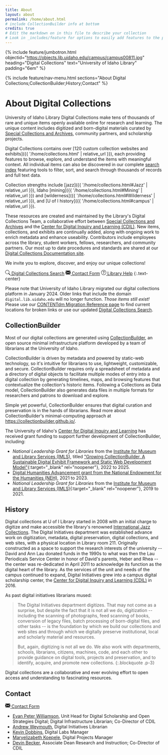 ```yaml
---
title: About
layout: about
permalink: /home/about.html
# include CollectionBuilder info at bottom
credits: true
# Edit the markdown on in this file to describe your collection
# Look in _includes/feature for options to easily add features to the page
---
```


{% include feature/jumbotron.html objectid="https://objects.lib.uidaho.edu/campus/campus00811.jpg" heading="Digital Collections" text="University of Idaho Library" padding="6em" %}

{% include feature/nav-menu.html sections="About Digital Collections;CollectionBuilder;History;Contact" %}

# About Digital Collections

University of Idaho Library Digital Collections make tens of thousands of rare and unique items openly available online for research and learning.
The unique content includes digitized and born-digital materials curated by [Special Collections and Archives](https://www.lib.uidaho.edu/special-collections/), community partners, and scholarship projects.

Digital Collections contains over [120 custom collection websites and exhibits]({{ '/home/collections.html' | relative_url }}), each providing features to browse, explore, and understand the items with meaningful context. 
All individual items can also be discovered in our complete [search index](https://digital.lib.uidaho.edu/search) featuring tools to filter, sort, and search through thousands of records and full text data.

Collection strengths include [jazz]({{ '/home/collections.html#Jazz' | relative_url }}), Idaho [mining]({{ '/home/collections.html#Mining' | relative_url }}) and [wilderness]({{ '/home/collections.html#Wilderness' | relative_url }}), and [U of I history]({{ '/home/collections.html#campus' | relative_url }}).

These resources are created and maintained by the Library's Digital Collections Team, a collaborative effort between [Special Collections and Archives](https://www.lib.uidaho.edu/special-collections/) and the [Center for Digital Inquiry and Learning (CDIL)](https://cdil.lib.uidaho.edu/).
New items, collections, and exhibits are continually added, along with ongoing work to enrich metadata and enhance useability.
Contributors include employees across the library, student workers, fellows, researchers, and community partners.
Our most up to date procedures and standards are shared at our [Digital Collections Documentation site](https://uidaholib.github.io/digital-collections-docs/).

We invite you to explore, discover, and enjoy our unique collections!

<a href="https://digital.lib.uidaho.edu/search" class="btn btn-outline-primary m-3"><svg xmlns="http://www.w3.org/2000/svg" aria-hidden="true" width="16" height="16" fill="currentColor" class="bi icon-sprite" viewBox="0 0 16 16"><path d="M11.742 10.344a6.5 6.5 0 1 0-1.397 1.398h-.001q.044.06.098.115l3.85 3.85a1 1 0 0 0 1.415-1.414l-3.85-3.85a1 1 0 0 0-.115-.1zM12 6.5a5.5 5.5 0 1 1-11 0 5.5 5.5 0 0 1 11 0"/></svg> Digital Collections Search</a>
<a href="https://uidaho.co1.qualtrics.com/jfe/form/SV_eqZdsQyel8sKBAG?source_link=https://www.lib.uidaho.edu/digital/home/about.html" class="btn btn-outline-primary m-3"><svg xmlns="http://www.w3.org/2000/svg" aria-hidden="true" width="16" height="16" fill="currentColor" class="bi icon-sprite" viewBox="0 0 16 16"><path d="M.05 3.555A2 2 0 0 1 2 2h12a2 2 0 0 1 1.95 1.555L8 8.414zM0 4.697v7.104l5.803-3.558zM6.761 8.83l-6.57 4.027A2 2 0 0 0 2 14h12a2 2 0 0 0 1.808-1.144l-6.57-4.027L8 9.586zm3.436-.586L16 11.801V4.697z"/></svg> Contact Form</a>
<a href="https://lib.uidaho.edu/help/" class="btn btn-outline-primary m-3"><svg xmlns="http://www.w3.org/2000/svg" aria-hidden="true" width="16" height="16" fill="currentColor" class="bi icon-sprite" viewBox="0 0 16 16"><path d="M8 15A7 7 0 1 1 8 1a7 7 0 0 1 0 14m0 1A8 8 0 1 0 8 0a8 8 0 0 0 0 16"/><path d="M5.255 5.786a.237.237 0 0 0 .241.247h.825c.138 0 .248-.113.266-.25.09-.656.54-1.134 1.342-1.134.686 0 1.314.343 1.314 1.168 0 .635-.374.927-.965 1.371-.673.489-1.206 1.06-1.168 1.987l.003.217a.25.25 0 0 0 .25.246h.811a.25.25 0 0 0 .25-.25v-.105c0-.718.273-.927 1.01-1.486.609-.463 1.244-.977 1.244-2.056 0-1.511-1.276-2.241-2.673-2.241-1.267 0-2.655.59-2.75 2.286m1.557 5.763c0 .533.425.927 1.01.927.609 0 1.028-.394 1.028-.927 0-.552-.42-.94-1.029-.94-.584 0-1.009.388-1.009.94"/></svg> Library Help</a>
{:.text-center}

Please note that University of Idaho Library migrated our digital collections platform in January 2024. Older links that include the domain `digital.lib.uidaho.edu` will no longer function. *Those items still exist!* 
Please use our [CONTENTdm Migration Reference page](https://www.lib.uidaho.edu/digital/cdm-reference/) to find current locations for broken links or use our updated [Digital Collections Search](https://digital.lib.uidaho.edu/search).

## CollectionBuilder 

Most of our digital collections are generated using [CollectionBuilder](https://collectionbuilder.github.io), an open source minimal infrastructure platform developed by a team of librarians at the University of Idaho.

CollectionBuilder is driven by metadata and powered by static-web technology, so it's intuitive for librarians to use, lightweight, customizable, and secure. CollectionBuilder requires only a spreadsheet of metadata and a directory of digital objects to facilitate multiple modes of entry into a digital collection by generating timelines, maps, and browsing features that contextualize the collection's historic items. Following a Collections as Data model, CollectionBuilder also generates data files in multiple formats for researchers and patrons to download and explore.

Simple yet powerful, CollectionBuilder ensures that digital curation and preservation is in the hands of librarians. Read more about CollectionBuilder's minimal-computing approach at <https://collectionbuilder.github.io/>.

The University of Idaho's [Center for Digital Inquiry and Learning](https://cdil.lib.uidaho.edu/) has received grant funding to support further development of CollectionBuilder, including:

- *National Leadership Grant for Libraries* from the [Institute for Museum and Library Services (IMLS)](https://www.imls.gov/), titled ["Growing CollectionBuilder, A Sustainable Digital Exhibit Framework and Static Web Development Model"](https://www.imls.gov/grants/awarded/lg-252326-ols-22){:target="_blank" rel="noopener"}, 2022 to 2025.
- [Digital Humanities Advancement grant from the National Endowment for the Humanities (NEH)](https://securegrants.neh.gov/publicquery/main.aspx?f=1&gn=HAA-281018-21), 2021 to 2023.
- *National Leadership Grant for Libraries* from the [Institute for Museum and Library Services (IMLS)](https://www.imls.gov/grants/awarded/lg-34-19-0064-19){:target="_blank" rel="noopener"}, 2019 to 2021.

## History

Digital collections at U of I Library started in 2008 with an initial charge to digitize and make accessible the library's renowned [International Jazz Collections](https://www.ijc.uidaho.edu/). 
The Digital Initiatives department was established advance work on digitization, metadata, digital preservation, digital collections, and web sites, with a physical location in Library room 211.
Originally constructed as a space to support the research interests of the university -- David and Ann Lau donated funds in the 1990s to what was then the Lau Periodicals Service Center in honor of David's parents, Heber and Rhea -- the center was re-dedicated in April 2011 to acknowledge its function as the digital heart of the library.
As the services of the unit and needs of the campus continued to expand, Digital Initiatives grew into a campus digital scholarship center, the [Center for Digital Inquiry and Learning (CDIL)](https://cdil.lib.uidaho.edu) in 2016.

As past digital initiatives librarians mused:

> The Digital Initiatives department digitizes. That may not come as a surprise, but despite the fact that it is not all we do, digitization -- including the scanning of photographs, feed scanning of books, conversion of legacy files, batch processing of born-digital files, and other tasks -- is the foundation by which we build our collections and web sites and through which we digitally preserve institutional, local and scholarly material and resources.
> 
> But, again, digitizing is not all we do. We also work with departments, schools, librarians, citizens, machines, code, and each other to provide guidance on digital tools, projects and preservation, and to identify, acquire, and promote new collections.
{:.blockquote .p-3}

Digital collections are a collaborative and ever evolving effort to open access and understanding to fascinating resources.

## Contact

<a href="https://uidaho.co1.qualtrics.com/jfe/form/SV_eqZdsQyel8sKBAG?source_link=https://www.lib.uidaho.edu/digital/home/about.html" class="btn btn-outline-primary m-3"><svg xmlns="http://www.w3.org/2000/svg" aria-hidden="true" width="16" height="16" fill="currentColor" class="bi icon-sprite" viewBox="0 0 16 16"><path d="M.05 3.555A2 2 0 0 1 2 2h12a2 2 0 0 1 1.95 1.555L8 8.414zM0 4.697v7.104l5.803-3.558zM6.761 8.83l-6.57 4.027A2 2 0 0 0 2 14h12a2 2 0 0 0 1.808-1.144l-6.57-4.027L8 9.586zm3.436-.586L16 11.801V4.697z"/></svg> Contact Form</a>

- [Evan Peter Williamson](https://www.lib.uidaho.edu/about/people/ewilliamson.html), Unit Head for Digital Scholarship and Open Strategies
Digital; Digital Infrastructure Librarian; Co-Director of CDIL
- [Andrew Weymouth](https://www.lib.uidaho.edu/about/people/aweymouth.html), Digital Initiatives Librarian
- [Kevin Dobbins](https://www.lib.uidaho.edu/about/people/kdobbins.html), Digital Labs Manager
- [Maryelizabeth Koepele](https://www.lib.uidaho.edu/about/people/mkoepele.html), Digital Projects Manager
- [Devin Becker](https://www.lib.uidaho.edu/about/people/dbecker.html), Associate Dean Research and Instruction; Co-Director of CDIL
